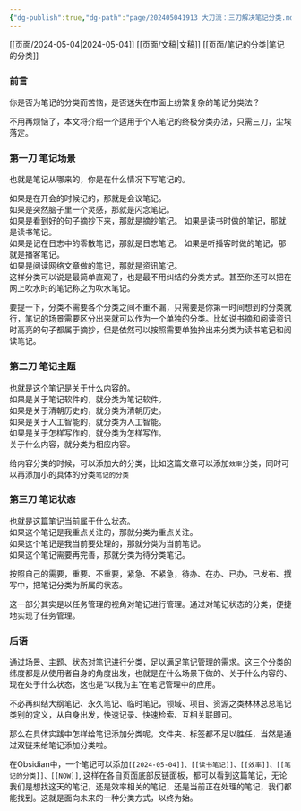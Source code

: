 ```yaml
---
{"dg-publish":true,"dg-path":"page/202405041913 大刀流：三刀解决笔记分类.md","permalink":"/page/202405041913 大刀流：三刀解决笔记分类/","noteIcon":"1","created":"2024-05-04T19:13:02.433+08:00"}
---
```


[[页面/2024-05-04\|2024-05-04]] [[页面/文稿\|文稿]] [[页面/笔记的分类\|笔记的分类]]

### 前言
你是否为笔记的分类而苦恼，是否迷失在市面上纷繁复杂的笔记分类法？

不用再烦恼了，本文将介绍一个适用于个人笔记的终极分类办法，只需三刀，尘埃落定。

### 第一刀 笔记场景
也就是笔记从哪来的，你是在什么情况下写笔记的。

如果是在开会的时候记的，那就是会议笔记。  
如果是突然脑子里一个灵感，那就是闪念笔记。  
如果是看到好的句子摘抄下来，那就是摘抄笔记。 
如果是读书时做的笔记，那就是读书笔记。  
如果是记在日志中的零散笔记，那就是日志笔记。 
如果是听播客时做的笔记，那就是播客笔记。  
如果是阅读网络文章做的笔记，那就是资讯笔记。  
这样分类可以说是最简单直观了，也是最不用纠结的分类方式。甚至你还可以把在网上吹水时的笔记称之为吹水笔记。 

要提一下，分类不需要各个分类之间不重不漏，只需要是你第一时间想到的分类就行，笔记的场景需要区分出来就可以作为一个单独的分类。比如说书摘和阅读资讯时高亮的句子都属于摘抄，但是依然可以按照需要单独拎出来分类为读书笔记和阅读笔记。

### 第二刀 笔记主题
也就是这个笔记是关于什么内容的。  
如果是关于笔记软件的，就分类为笔记软件。  
如果是关于清朝历史的，就分类为清朝历史。  
如果是关于人工智能的，就分类为人工智能。  
如果是关于怎样写作的，就分类为怎样写作。  
关于什么内容，就分类为相应内容。

给内容分类的时候，可以添加大的分类，比如这篇文章可以添加`效率`分类，同时可以再添加小的具体的分类`笔记的分类`

### 第三刀 笔记状态
也就是这篇笔记当前属于什么状态。  
如果这个笔记是我重点关注的，那就分类为重点关注。  
如果这个笔记是我当前要处理的，那就分类为当前笔记。  
如果这个笔记需要再完善，那就分类为待分类笔记。  

按照自己的需要，重要、不重要，紧急、不紧急，待办、在办、已办，已发布、撰写中，把笔记分类为所属的状态。  

这一部分其实是以任务管理的视角对笔记进行管理。通过对笔记状态的分类，便捷地实现了任务管理。

### 后语
通过场景、主题、状态对笔记进行分类，足以满足笔记管理的需求。这三个分类的纬度都是从使用者自身的角度出发，也就是在什么场景下做的、关于什么内容的、现在处于什么状态，这也是“以我为主”在笔记管理中的应用。  

不必再纠结大纲笔记、永久笔记、临时笔记，领域、项目、资源之类林林总总笔记类别的定义，从自身出发，快速记录、快速检索、互相关联即可。

那么在具体实践中怎样给笔记添加分类呢，文件夹、标签都不足以胜任，当然是通过双链来给笔记添加分类啦。  

在Obsidian中，一个笔记可以添加`[[2024-05-04]]、[[读书笔记]]、[[效率]]、[[笔记的分类]]、[[NOW]]`, 这样在各自页面底部反链面板，都可以看到这篇笔记，无论我们是想找这天的笔记，还是效率相关的笔记，还是当前正在处理的笔记，我们都能找到。这就是面向未来的一种分类方式，以终为始。
